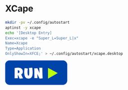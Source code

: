 # XCape
```bash
mkdir -pv ~/.config/autostart
aptinst -y xcape
echo '[Desktop Entry]
Exec=xcape -e "Super_L=Super_L|x"
Name=Xcape
Type=Application
OnlyShowIn=XFCE;' > ~/.config/autostart/xcape.desktop
```
[![bashrun](../images/bashrun.png)](br:xcape)